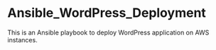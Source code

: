 # Ansible_WordPress_Deployment
This is an Ansible playbook to deploy WordPress application on AWS instances.

